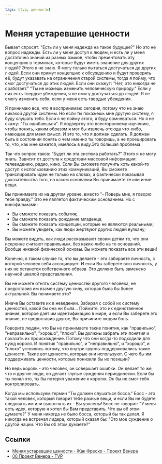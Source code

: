 ```yaml
---
tags: [tvp, ценности]
---
```

# Меняя устаревшие ценности

Бывает спросят: "Есть ли у меня надежда на такое будущее?" Но это не вопрос надежды.  Есть ли у меня доступ к людям, и есть ли у меня достаточно знаний из разных языков, чтобы презентовать эту концепцию в терминах, которые будут иметь значение для других людей? Этого я не знаю. Я могу только пытаться достучаться до других людей. Если они примут концепцию к обсуждению и будут проверять её, будут указавать на ограничения старой системы, тогда я пойму, что смог достучаться до этих людей. Если они скажут: "Нет, это никогда не сработает." "Ты не можешь изменить человеческую природу." Если у них есть твердые убеждения, я не смогу достучаться до людей. Я не смогу изменить себя, если у меня есть твердые убеждения.

Я принимаю все, что я воспринимаю сегодня, потому что не знаю никакой другой системы. Но если ты покажешь мне другую систему, я буду слушать тебя. Если я не пойму этого, я буду сомневаться. Но я не скажу: "Ты ошибаешься". Я подвергну это всестороннему изучению, чтобы понять, каким образом я мог бы извлечь отсюда что-либо, имеющее для меня смысл. И это то, что я должен сделать. Я должен быть в состоянии понять о чем именно ты говоришь, а не проецировать то, что, как мне кажется, имелось в виду.Это большая проблема.

Так что вопрос таков: "Будет ли эта система работать?" Этого я не могу знать. Зависит от доступа к средствам массовой информации: телевидению, радио, кино. Если Вы сможете получить хоть какой-то доступ к использованию этих коммуникаций, Вы сможете транслировать идеи не только на словах, а фактически показывая доказательства того, на каком основании Вы принимаете те или иные вещи.

Вы принимаете их на другом уровне, вместо "- Поверь мне, я говорю тебе правду." Это не является фактическим основанием. Но с кинофильмами:

- Вы сможете показать события;
- Вы сможете показать рождение младенца;
- Вы сможете показать концепции, которые не являются реальными;
- Вы можете увидеть, как люди жертвуют других людей вулкану;

Вы можете видеть, как люди рассказывают своим детям то, что они искренне считают правильным, без каких-либо на то оснований. Вообще никакой физической основы. Вы можете показать все эти вещи!

Конечно, в таком случае то, что вы делаете - это забираете личность, с которой человек себя ассоциирует. И если Вы заберете всю личность, у них не останется собственного образа. Это должно быть заменено научной шкалой представления.

Вы не можете отнять систему ценностей другого человека, не предоставив им взамен другую силу, которая была бы более актуальной. Вы понимаете это?

Иначе Вы оставите их в неведении. Забирая с собой их систему ценностей, какой бы она ни была... Поймите, это их единственное знание, которое дает им идентификацию в мире, и если Вы заберете это знание, не предоставив другое, Вы причините людям боль.

Говорите людям, что Вы не принимаете такие понятия, как "правильно", "неправильно", "хорошо", "плохо". Вы должны забрать эти понятия и показать их происхождение. Потому что они когда-то подходили для нужд короля. И понятия "правильно", и "неправильно", и "хорошо", и "плохо" устоялись потому, что внутри группы поддерживались такие ценности. Такие вот ценности, которые они используют. С чего бы им поддерживать ценности, которые понизили бы их позиции?

Но ведь король - это человек, он совершает ошибки. Он делает то же, что и другие люди, он делает глупые суждения периодически. Если бы ты понял это, ты бы потерял уважение к королю. Он бы не смог тебя контролировать.

Когда мы используем термин "Ты должен слушаться босса." Босс - это такой человек, который говорит тебе разные вещи, и если Вы не будете следовать им или выполнять их - Вы уволены! Босс не говорит: "У меня есть идея, которую я хотел бы Вам представить. Что вы об этом думаете?" У меня никогда не было босса, который бы так делал. Я никогда не встречал лидера, который сказал бы: "Это мое суждение о другой нации. Что Вы об этом думаете?"

## Ссылки

- [Меняя устаревшие ценности - Жак Фреско - Проект Венера](https://www.youtube.com/watch?v=ekKE33cOfDs)
- [00 Проект Венера - TVP](00%20Проект%20Венера%20-%20TVP.md)
